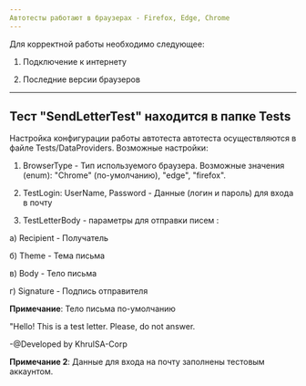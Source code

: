 ```yaml
---
Автотесты работают в браузерах - Firefox, Edge, Chrome
---
```

Для корректной работы необходимо следующее:

1. Подключение к интернету

2. Последние версии браузеров

---
Тест "SendLetterTest" находится в папке Tests
---

Настройка конфигурации работы автотеста автотеста осуществляются в файле Tests/DataProviders.
Возможные настройки:

1) BrowserType - Тип используемого браузера. Возможные значения (enum): "Chrome" (по-умолчанию), "edge", "firefox".

2) TestLogin: UserName, Password - Данные (логин и пароль) для входа в почту

3) TestLetterBody - параметры для отправки писем :

а) Recipient - Получатель

б) Theme - Тема письма

в) Body - Тело письма

г) Signature - Подпись отправителя

**Примечание**:  Тело письма по-умолчанию

"Hello! 
This is a test letter. Please, do not answer.

-@Developed by KhrulSA-Corp

**Примечание 2**: Данные для входа на почту заполнены тестовым аккаунтом.

